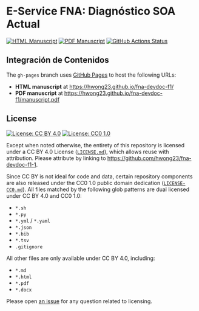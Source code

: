 # E-Service FNA: Diagnóstico SOA Actual

<!-- usage note: edit the H1 title above to personalize the manuscript -->

[![HTML Manuscript](https://img.shields.io/badge/manuscript-HTML-blue.svg)](https://hwong23.github.io/fna-devdoc-f1/)
[![PDF Manuscript](https://img.shields.io/badge/manuscript-PDF-blue.svg)](https://hwong23.github.io/fna-devdoc-f1-1/manuscript.pdf)
[![GitHub Actions Status](https://github.com/hwong23/fna-devdoc-f1-1/workflows/Manubot/badge.svg)](https://github.com/hwong23/fna-devdoc-f1-1/actions)



## Integración de Contenidos
The `gh-pages` branch uses [GitHub Pages](https://pages.github.com/) to host the following URLs:

+ **HTML manuscript** at https://hwong23.github.io/fna-devdoc-f1/
+ **PDF manuscript** at https://hwong23.github.io/fna-devdoc-f1/manuscript.pdf

## License

<!--
usage note: edit this section to change the license of your manuscript or source code changes to this repository.
We encourage users to openly license their manuscripts, which is the default as specified below.
-->

[![License: CC BY 4.0](https://img.shields.io/badge/License%20All-CC%20BY%204.0-lightgrey.svg)](http://creativecommons.org/licenses/by/4.0/)
[![License: CC0 1.0](https://img.shields.io/badge/License%20Parts-CC0%201.0-lightgrey.svg)](https://creativecommons.org/publicdomain/zero/1.0/)

Except when noted otherwise, the entirety of this repository is licensed under a CC BY 4.0 License ([`LICENSE.md`](LICENSE.md)), which allows reuse with attribution.
Please attribute by linking to https://github.com/hwong23/fna-devdoc-f1-1.

Since CC BY is not ideal for code and data, certain repository components are also released under the CC0 1.0 public domain dedication ([`LICENSE-CC0.md`](LICENSE-CC0.md)).
All files matched by the following glob patterns are dual licensed under CC BY 4.0 and CC0 1.0:

+ `*.sh`
+ `*.py`
+ `*.yml` / `*.yaml`
+ `*.json`
+ `*.bib`
+ `*.tsv`
+ `.gitignore`

All other files are only available under CC BY 4.0, including:

+ `*.md`
+ `*.html`
+ `*.pdf`
+ `*.docx`

Please open [an issue](https://github.com/hwong23/fna-devdoc-f1-1/issues) for any question related to licensing.
